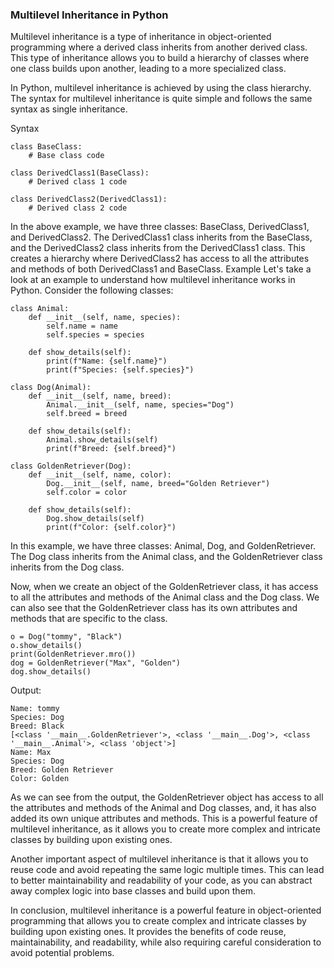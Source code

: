 ### Multilevel Inheritance in Python
Multilevel inheritance is a type of inheritance in object-oriented programming where a derived class inherits from another derived class. This type of inheritance allows you to build a hierarchy of classes where one class builds upon another, leading to a more specialized class.

In Python, multilevel inheritance is achieved by using the class hierarchy. The syntax for multilevel inheritance is quite simple and follows the same syntax as single inheritance.

Syntax
```
class BaseClass:
    # Base class code
    
class DerivedClass1(BaseClass):
    # Derived class 1 code
    
class DerivedClass2(DerivedClass1):
    # Derived class 2 code
```
In the above example, we have three classes: BaseClass, DerivedClass1, and DerivedClass2. The DerivedClass1 class inherits from the BaseClass, and the DerivedClass2 class inherits from the DerivedClass1 class. This creates a hierarchy where DerivedClass2 has access to all the attributes and methods of both DerivedClass1 and BaseClass.
Example
Let's take a look at an example to understand how multilevel inheritance works in Python. Consider the following classes:
```
class Animal:
    def __init__(self, name, species):
        self.name = name
        self.species = species
        
    def show_details(self):
        print(f"Name: {self.name}")
        print(f"Species: {self.species}")
        
class Dog(Animal):
    def __init__(self, name, breed):
        Animal.__init__(self, name, species="Dog")
        self.breed = breed
        
    def show_details(self):
        Animal.show_details(self)
        print(f"Breed: {self.breed}")
        
class GoldenRetriever(Dog):
    def __init__(self, name, color):
        Dog.__init__(self, name, breed="Golden Retriever")
        self.color = color
        
    def show_details(self):
        Dog.show_details(self)
        print(f"Color: {self.color}")
```
In this example, we have three classes: Animal, Dog, and GoldenRetriever. The Dog class inherits from the Animal class, and the GoldenRetriever class inherits from the Dog class.

Now, when we create an object of the GoldenRetriever class, it has access to all the attributes and methods of the Animal class and the Dog class. We can also see that the GoldenRetriever class has its own attributes and methods that are specific to the class.
```
o = Dog("tommy", "Black")
o.show_details()
print(GoldenRetriever.mro())
dog = GoldenRetriever("Max", "Golden")
dog.show_details()
```
Output:
```
Name: tommy
Species: Dog
Breed: Black
[<class '__main__.GoldenRetriever'>, <class '__main__.Dog'>, <class '__main__.Animal'>, <class 'object'>]
Name: Max
Species: Dog
Breed: Golden Retriever
Color: Golden
```
As we can see from the output, the GoldenRetriever object has access to all the attributes and methods of the Animal and Dog classes, and, it has also added its own unique attributes and methods. This is a powerful feature of multilevel inheritance, as it allows you to create more complex and intricate classes by building upon existing ones.

Another important aspect of multilevel inheritance is that it allows you to reuse code and avoid repeating the same logic multiple times. This can lead to better maintainability and readability of your code, as you can abstract away complex logic into base classes and build upon them.

In conclusion, multilevel inheritance is a powerful feature in object-oriented programming that allows you to create complex and intricate classes by building upon existing ones. It provides the benefits of code reuse, maintainability, and readability, while also requiring careful consideration to avoid potential problems.


